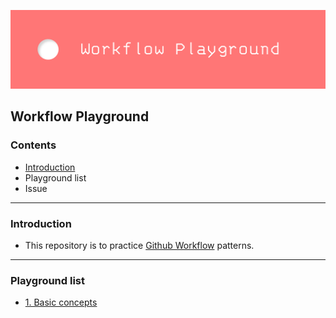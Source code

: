 ![banner](assets/banner.png)
## Workflow Playground

### Contents
* [Introduction](#Introduction)
* Playground list
* Issue
-----
### Introduction
* This repository is to practice [Github Workflow](https://docs.github.com/en/actions) patterns.
-----
### Playground list
* [1. Basic concepts](https://github.com/smoothbear/workflow-playground/tree/main/1.%20Basic%20concepts)
